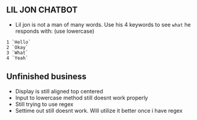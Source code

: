 
## LIL JON CHATBOT
* Lil jon is not a man of many words. Use his 4 keywords to see `what` he responds with: (use lowercase)
```
1 `Hello`
2 `Okay`
3 `What`
4 `Yeah`
```

## Unfinished business
* Display is still aligned top centered
* Input to lowercase method still doesnt work properly
* Still trying to use regex
* Settime out still doesnt work. Will utilize it better once i have regex